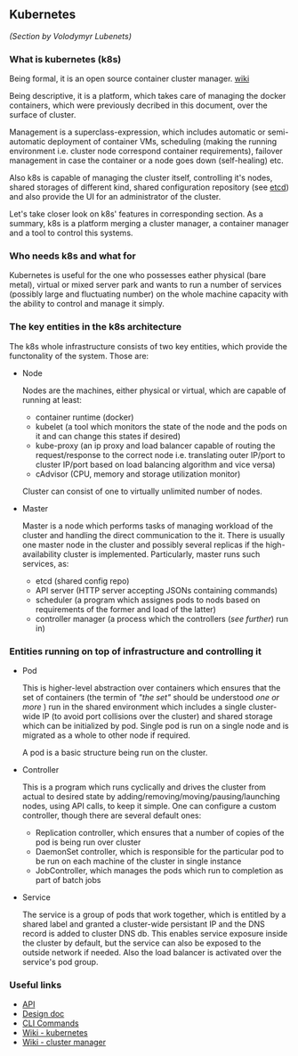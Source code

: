 
## Kubernetes

_(Section by Volodymyr Lubenets)_

### What is kubernetes (k8s)

Being formal, it is an open source container cluster manager. [wiki](https://en.wikipedia.org/wiki/Kubernetes)

Being descriptive, it is a platform, which takes care of managing the docker containers, which were previously decribed in this document, over the surface of cluster.

Management is a superclass-expression, which includes automatic or semi-automatic deployment of container VMs,
scheduling (making the running environment i.e. cluster node correspond container requirements), failover management in case the container or a node 
goes down (self-healing) etc.

Also k8s is capable of managing the cluster itself, controlling it's nodes, shared storages of different kind, shared configuration repository
(see [etcd](https://github.com/coreos/etcd)) and also provide the UI for an administrator of the cluster.

Let's take closer look on k8s' features in corresponding section.
As a summary, k8s is a platform merging a cluster manager, a container manager and a tool to control this systems.

### Who needs k8s and what for

Kubernetes is useful for the one who possesses eather physical (bare metal), virtual or mixed server park and wants to run a number of services 
(possibly large and fluctuating number) on the whole machine capacity with the ability to control and manage it simply.

### The key entities in the k8s architecture

The k8s whole infrastructure consists of two key entities, which provide the functonality of the system. Those are:

* Node

  Nodes are the machines, either physical or virtual, which are capable of running at least:
    * container runtime (docker)
    * kubelet (a tool which monitors the state of the node and the pods on it and can change this states if desired)
    * kube-proxy (an ip proxy and load balancer capable of routing the request/response to the correct node i.e. translating outer IP/port to cluster 
    IP/port based on load balancing algorithm and vice versa)
    * cAdvisor (CPU, memory and storage utilization monitor)
    
  Cluster can consist of one to virtually unlimited number of nodes.

* Master

  Master is a node which performs tasks of managing workload of the cluster and handling the direct communication to the it. There is usually one 
  master node in the cluster and possibly several replicas if the high-availability cluster is implemented. 
  Particularly, master runs such services, as:

   * etcd (shared config repo)
   * API server (HTTP server accepting JSONs containing commands)
   * scheduler (a program which assignes pods to nods based on requirements of the former and load of the latter)
   * controller manager (a process which the controllers (*see further*) run in)

### Entities running on top of infrastructure and controlling it

* Pod

  This is higher-level abstraction over containers which ensures that the set of containers (the termin of *"the set"* should be understood 
  _one or more_ ) run in the shared environment which includes a single cluster-wide IP (to avoid port collisions over the cluster) and shared storage which 
  can be initialized by pod. Single pod is run on a single node and is migrated as a whole to other node if required.

  A pod is a basic structure being run on the cluster.

* Controller

  This is a program which runs cyclically and drives the cluster from actual to desired state by adding/removing/moving/pausing/launching nodes, using 
  API calls, to keep it simple. One can configure a custom controller, though there are several default ones:

   * Replication controller, which ensures that a number of copies of the pod is being run over cluster
   * DaemonSet controller, which is responsible for the particular pod to be run on each machine of the cluster in single instance
   * JobController, which manages the pods which run to completion as part of batch jobs
    
* Service
  
  The service is a group of pods that work together, which is entitled by a shared label and granted a cluster-wide persistant IP and the DNS record 
  is added to cluster DNS db. This enables service exposure inside the cluster by default, but the service can also be exposed to the outside network 
  if needed. Also the load balancer is activated over the service's pod group.

### Useful links

* [API](https://kubernetes.io/docs/api/)
* [Design doc](https://github.com/kubernetes/community/blob/master/contributors/design-proposals/architecture.md)
* [CLI Commands](https://kubernetes.io/docs/user-guide/kubectl/v1.5/)
* [Wiki - kubernetes](https://en.wikipedia.org/wiki/Kubernetes)
* [Wiki - cluster manager](https://en.wikipedia.org/wiki/Computer_cluster#Cluster_management)

